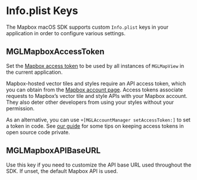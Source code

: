 # Info.plist Keys

The Mapbox macOS SDK supports custom `Info.plist` keys in your application in order to configure various settings. 

## MGLMapboxAccessToken

Set the <a href="https://www.mapbox.com/help/define-access-token/">Mapbox access token</a> to be used by all instances of `MGLMapView` in the current application.

Mapbox-hosted vector tiles and styles require an API access token, which you can obtain from the <a href="https://www.mapbox.com/studio/account/tokens/">Mapbox account page</a>. Access tokens associate requests to Mapbox’s vector tile and style APIs with your Mapbox account. They also deter other developers from using your styles without your permission.

As an alternative, you can use `+[MGLAccountManager setAccessToken:]` to set a token in code. See [our guide](https://www.mapbox.com/help/ios-private-access-token/) for some tips on keeping access tokens in open source code private. 

## MGLMapboxAPIBaseURL

Use this key if you need to customize the API base URL used throughout the SDK. If unset, the default Mapbox API is used. 
